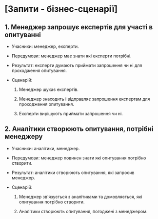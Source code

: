 # [Запити - бізнес-сценарії]

## 1. Менеджер запрошує експертів для участі в опитуванні

- Учасники: менеджер, експерти.

- Передумови: менеджер має знати які експерти потрібні.

- Результат: експерти думають приймати запрошення чи ні для проходження опитування.

- Сценарій:

	1. Менеджер шукає експертів.
	
	2. Менеджер знаходить і відправляє запрошення експертам для проходження опитування.
	
	3. Експерти вирішують приймати запрошення чи ні.
	
## 2. Аналітики створюють опитування, потрібні менеджеру

- Учасники: аналітики, менеджер.

- Передумови: менеджер повинен знати які опитування потрібно створити.

- Результат: аналітики створюють опитування, які запросив менеджер.

- Сценарій:

	1. Менеджер зв'язується з аналітиками та домовляється, які опитування потрібно створити.
		
	2. Аналітики створюють опитування, погоджені з менеджером.
